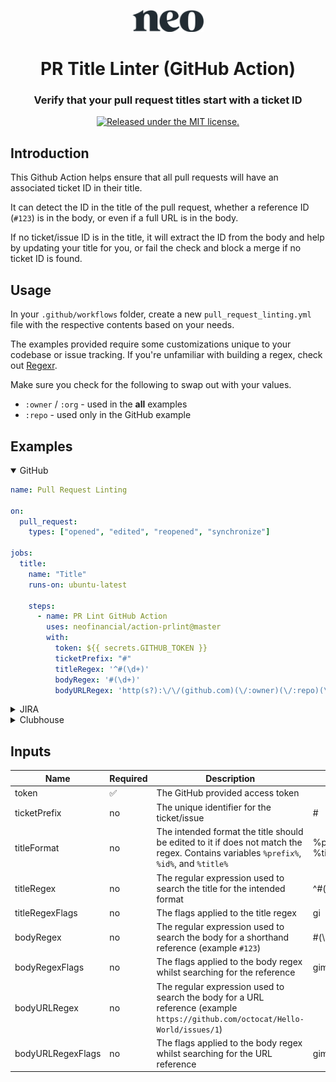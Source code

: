 <p align="center">
  <a href="https://neofinancial.com">
    <img alt="Neo Financial" src="./.github/images/wordmark.svg" height="35" />
  </a>
</p>

<h1 align="center">
  PR Title Linter (GitHub Action)
</h1>

<h3 align="center">
  Verify that your pull request titles start with a ticket ID
</h3>

<p align="center">
  <a href="https://github.com/neofinancial/action-prlint/blob/master/LICENSE">
    <img src="https://img.shields.io/badge/license-MIT-blue.svg" alt="Released under the MIT license." />
  </a>
</p>

## Introduction

This Github Action helps ensure that all pull requests will have an associated ticket ID in their title.

It can detect the ID in the title of the pull request, whether a reference ID (`#123`) is in the body, or even if a full URL is in the body.

If no ticket/issue ID is in the title, it will extract the ID from the body and help by updating your title for you, or fail the check and block a merge if no ticket ID is found.

## Usage

In your `.github/workflows` folder, create a new `pull_request_linting.yml` file with the respective contents based on your needs.

The examples provided require some customizations unique to your codebase or issue tracking. If you're unfamiliar with building a regex, check out [Regexr](https://regexr.com/).

Make sure you check for the following to swap out with your values.

- `:owner` / `:org` - used in the **all** examples
- `:repo` - used only in the GitHub example

## Examples

<details open>
  <summary>GitHub</summary>

```yml
name: Pull Request Linting

on:
  pull_request:
    types: ["opened", "edited", "reopened", "synchronize"]

jobs:
  title:
    name: "Title"
    runs-on: ubuntu-latest

    steps:
      - name: PR Lint GitHub Action
        uses: neofinancial/action-prlint@master
        with:
          token: ${{ secrets.GITHUB_TOKEN }}
          ticketPrefix: "#"
          titleRegex: '^#(\d+)'
          bodyRegex: '#(\d+)'
          bodyURLRegex: 'http(s?):\/\/(github.com)(\/:owner)(\/:repo)(\/issues)\/\d+'
```
</details>

<details>
  <summary>JIRA</summary>

```yml
name: Pull Request Linting

on:
  pull_request:
    types: ["opened", "edited", "reopened", "synchronize"]

jobs:
  title:
    name: "Title"
    runs-on: ubuntu-latest

    steps:
      - name: PR Lint GitHub Action
        uses: neofinancial/action-prlint@master
        with:
          token: ${{ secrets.GITHUB_TOKEN }}
          ticketPrefix: "PROJ-"
          titleRegex: '^PROJ-(\d+)'
          bodyRegex: 'PROJ-(\d+)'
          bodyURLRegex: 'http(s?):\/\/(:org.atlassian.net)(\/browse)\/(PROJ\-)\d+'
```
</details>

<details>
  <summary>Clubhouse</summary>

```yml
name: Pull Request Linting

on:
  pull_request:
    types: ["opened", "edited", "reopened", "synchronize"]

jobs:
  title:
    name: "Title"
    runs-on: ubuntu-latest

    steps:
      - name: PR Lint GitHub Action
        uses: neofinancial/action-prlint@master
        with:
          token: ${{ secrets.GITHUB_TOKEN }}
          ticketPrefix: "CH-"
          titleRegex: '^(CH)(-?)(\d{3,})'
          bodyRegex: '(CH)(-?)(\d{3,})'
          bodyURLRegex: 'http(s?):\/\/(app.clubhouse.io)(\/:org)(\/story)\/\d+'
```
</details>

## Inputs

|Name | Required | Description| default |
|---|----|---|---|
| token | ✅ | The GitHub provided access token |  |
| ticketPrefix | no | The unique identifier for the ticket/issue | # |
| titleFormat | no | The intended format the title should be edited to it if does not match the regex. Contains variables `%prefix%`, `%id%`, and `%title%` | %prefix%%id%: %title% |
| titleRegex | no | The regular expression used to search the title for the intended format| ^#(\d+)|
| titleRegexFlags | no | The flags applied to the title regex | gi |
| bodyRegex | no | The regular expression used to search the body for a shorthand reference (example `#123`) |#(\d+) |
| bodyRegexFlags | no | The flags applied to the body regex whilst searching for the reference | gim |
| bodyURLRegex | no | The regular expression used to search the body for a URL reference (example `https://github.com/octocat/Hello-World/issues/1`) |  |
| bodyURLRegexFlags | no | The flags applied to the body regex whilst searching for the URL reference | gim |